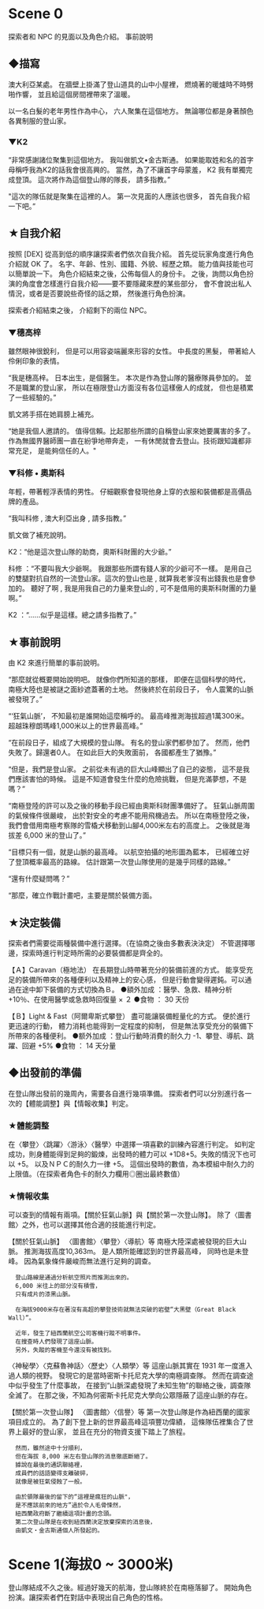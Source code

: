 # Scene 0
   探索者和 NPC 的見面以及角色介紹。
   事前說明
## ◆描寫
   澳大利亞某處。
   在牆壁上掛滿了登山道具的山中小屋裡，
   燃燒著的暖爐時不時劈啪作響，
   並且給這個房間裡帶來了溫暖。

   以一名白髮的老年男性作為中心，
   六人聚集在這個地方。
   無論哪位都是身著顏色各異制服的登山家。

### ▼K2
   “非常感謝諸位聚集到這個地方。
   我叫做凱文•金古斯通。
   如果能取姓和名的首字母稱呼我為K2的話我會很高興的。
   當然，為了不讓首字母蒙羞，
   K2 我有單獨完成登頂。
   這次將作為這個登山隊的隊長，
   請多指教。”

   "這次的隊伍就是聚集在這裡的<Total human>人。
   第一次見面的人應該也很多，
   首先自我介紹一下吧。”

## ★自我介紹
   按照 [DEX] 從高到低的順序讓探索者們依次自我介紹。
   首先從玩家角度進行角色介紹就 OK 了。
   名字、年齡、性別、國籍、外貌、經歷之類。
   能力值與技能也可以簡單說一下。
   角色介紹結束之後，公佈每個人的身份卡。
   之後，詢問以角色扮演的角度會怎樣進行自我介紹——要不要隱藏來歷的某些部分，
   會不會說出私人情況，或者是否要說些奇怪的話之類，
   然後進行角色扮演。

   探索者介紹結束之後，
   介紹剩下的兩位 NPC。


### ▼穗高梓
   雖然眼神很銳利，
   但是可以用容姿端麗來形容的女性。
   中長度的黑髮，
   帶著給人伶俐印象的表情。

   “我是穗高梓。
   日本出生，是個醫生。
   本次是作為登山隊的醫療隊員參加的。
   並不是職業的登山家，
   所以在極限登山方面沒有各位這樣傲人的成就，
   但也是積累了一些經驗的。”

   凱文將手搭在她肩膀上補充。

   “她是我個人邀請的。
   值得信賴。比起那些所謂的自稱登山家來她要厲害的多了。
   作為無國界醫師團一直在紛爭地帶奔走，
   一有休閒就會去登山。技術跟知識都非常充足，
   是能夠信任的人。"


### ▼科修 • 奧斯科
   年輕，帶著輕浮表情的男性。
   仔細觀察會發現他身上穿的衣服和裝備都是高價品牌的產品。

   “我叫科修 , 澳大利亞出身 , 請多指教。”

   凱文做了補充說明。

   K2：“他是這次登山隊的助商，奧斯科財團的大少爺。”

   科修 ：“不要叫我大少爺啊。
         我跟那些所謂有錢人家的少爺可不一樣。
         是用自己的雙腿對抗自然的一流登山家。這次的登山也是 ,
         就算我老爹沒有出錢我也是會參加的。
         聽好了啊 , 我是用我自己的力量來登山的 ,
         可不是借用的奧斯科財團的力量啊。”

   K2 ：“……似乎是這樣。總之請多指教了。”

## ★事前說明
   由 K2 來進行簡單的事前說明。

   “那麼就從概要開始說明吧。
   就像你們所知道的那樣，
   即便在這個科學的時代，
   南極大陸也是被謎之面紗遮蓋著的土地。
   然後終於在前段日子，
   令人震驚的山脈被發現了。”

   “‘狂氣山脈’，
   不知最初是誰開始這麼稱呼的。
   最高峰推測海拔超過1萬300米。
   超越珠穆朗瑪峰1,000米以上的世界最高峰。”

   “在前段日子，組成了大規模的登山隊。
   有名的登山家們都參加了。
   然而，他們失敗了。歸還者0人。
   在如此巨大的失敗面前，
   各國都產生了猶豫。”

   “但是，我們是登山家。
   之前從未有過的巨大山峰顯出了自己的姿態，
   這不是我們應該害怕的時候。
   這是不知道會發生什麼的危險挑戰，
   但是充滿夢想，不是嗎？”

   “南極登陸的許可以及之後的移動手段已經由奧斯科財團準備好了。
   狂氣山脈周圍的氣候條件很嚴峻，
   出於對安全的考慮不能用飛機過去。
   所以在南極登陸之後，
   我們會借用南極考察隊的雪橇犬移動到山腳4,000米左右的高度上。
   之後就是海拔差 6,000 米的登山了。”

   “目標只有一個，就是山脈的最高峰。
   以航空拍攝的地形圖為藍本，
   已經確立好了登頂概率最高的路線。
   估計跟第一次登山隊使用的是幾乎同樣的路線。”

   “還有什麼疑問嗎？”

   “那麼，確立作戰計畫吧，主要是關於裝備方面。

## ★決定裝備
   探索者們需要從兩種裝備中進行選擇。（在協商之後由多數表決決定）
   不管選擇哪邊，探索時進行判定時所需的必要裝備都是齊全的。

   【Ａ】Caravan（極地法）
   在長期登山時帶著充分的裝備前進的方式。
   能享受充足的裝備所帶來的各種便利以及精神上的安心感，
   但是行動會變得遲鈍。可以通過在途中卸下裝備的方式切換為Ｂ。
   ●額外加成 ：醫學、急救、精神分析 +10％、在使用醫學或急救時回復量 × ２
   ●食物 ： 30 天份

   【Ｂ】Light & Fast（阿爾卑斯式攀登）
   盡可能讓裝備輕量化的方式。
   便於進行更迅速的行動，
   體力消耗也能得到一定程度的抑制，
   但是無法享受充分的裝備下所帶來的各種便利。
   ●额外加成 ：登山行動時消費的耐久力 -1、攀登、導航、跳躍、回避 +5%
   ●食物 ： 14 天分量

## ◆出發前的準備
   在登山隊出發前的幾周內，需要各自進行幾項準備。
   探索者們可以分別進行各一次的【體能調整】與【情報收集】判定。
### ★體能調整
   在〈攀登〉〈跳躍〉〈游泳〉〈醫學〉中選擇一項喜歡的訓練內容進行判定。
   如判定成功，則身體能得到足夠的鍛煉，出發時的體力可以 +1D8+5。失敗的情況下也可以 +5。
   以及ＮＰＣ的耐久力一律 +5。
   這個出發時的數值，為本模組中耐久力的上限值。（在探索者角色卡的耐久力欄用◎圈出最終數值）

### ★情報收集
   可以查到的情報有兩項。【關於狂氣山脈】與【關於第一次登山隊】。
   除了〈圖書館〉之外，也可以選擇其他合適的技能進行判定。

   【關於狂氣山脈】
   〈圖書館〉〈攀登〉〈導航〉等
      南極大陸深處被發現的巨大山脈。
      推測海拔高度10,363m。
      是人類所能確認到的世界最高峰，
      同時也是未登峰。
      因為氣象條件嚴峻而無法進行足夠的調查。

      登山路線是通過分析航空照片而推測出來的。
      6,000 米往上的部分沒有積雪，
      只有成片的漆黑山脈。

      在海拔9000米存在著沒有高超的攀登技術就無法突破的岩壁“大黑壁（Great Black Wall）”。

      近年，發生了紐西蘭航空公司客機行蹤不明事件。
      在搜查時人們發現了這座山脈。
      另外，失蹤的客機至今還沒有被找到。

   
   〈神秘學〉〈克蘇魯神話〉〈歷史〉〈人類學〉等
      這座山脈其實在 1931 年一度進入過人類的視野。
      發現它的是當時密斯卡托尼克大學的南極調查隊。
      然而在調查途中似乎發生了什麼事故，
      在接到“山脈深處發現了未知生物”的聯絡之後，調查隊全滅了。
      在那之後，不知為何密斯卡托尼克大學向公眾隱蔽了這座山脈的存在。

   【關於第一次登山隊】
   〈圖書館〉〈信譽〉等
      第一次登山隊是作為紐西蘭的國家項目成立的。
      為了創下登上新的世界最高峰這項豐功偉績，
      這條隊伍裡集合了世界上最好的登山家，
      並且在充分的物資支援下踏上了旅程。

      然而，雖然途中十分順利，
      但在海拔 8,000 米左右登山隊的消息徹底斷絕了。
      據說在最後的通訊聯絡裡，
      成員們的話語變得支離破碎，
      就像是被狂氣侵蝕了一般。

      由於領隊最後的留下的“這裡是瘋狂的山脈"，
      是不應該前來的地方”過於令人毛骨悚然，
      紐西蘭政府斷了繼續這項計畫的念頭。
      第二次登山隊是在收到紐西蘭決定放棄探索的消息後，
      由凱文・金古斯通個人所發起的。



# Scene 1(海拔0 ~ 3000米)
   登山隊結成不久之後。經過好幾天的航海，登山隊終於在南極落腳了。
   開始角色扮演。讓探索者們在對話中表現出自己角色的性格。

   